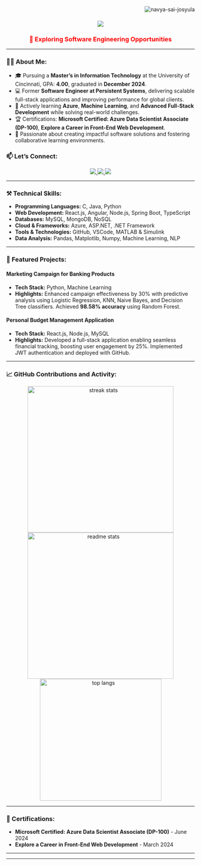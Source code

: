 
<img align="right" src="https://komarev.com/ghpvc/?username=navya-sai-josyula&label=Profile%20views&color=0e75b6&style=flat" alt="navya-sai-josyula" />

<h1 align="center">
    <img src="https://readme-typing-svg.herokuapp.com/?font=Righteous&size=35&center=true&vCenter=true&width=500&height=70&duration=4000&lines=Hi+There!+👋;+I'm+Navya+Sai+Josyula;" />
</h1>

<h3 align="center" style="color: red;">🔭 Exploring Software Engineering Opportunities</h3>

---
### 👨‍💻 About Me:
- 🎓 Pursuing a **Master’s in Information Technology** at the University of Cincinnati, GPA: **4.00**, graduated in **December 2024**.
- 💻 Former **Software Engineer at Persistent Systems**, delivering scalable full-stack applications and improving performance for global clients.
- 🌱 Actively learning **Azure**, **Machine Learning**, and **Advanced Full-Stack Development** while solving real-world challenges.
- 🏆 Certifications: **Microsoft Certified: Azure Data Scientist Associate (DP-100)**, **Explore a Career in Front-End Web Development**.
- 🤝 Passionate about creating impactful software solutions and fostering collaborative learning environments.

### 📫 Let’s Connect:
<div align="center"> 
  <a href="mailto:navyasaijosyula97@gmail.com">
    <img src="https://img.shields.io/badge/Gmail-333333?style=for-the-badge&logo=gmail&logoColor=red" />
  </a>
  <a href="https://www.linkedin.com/in/navya-sai-josyula-55a988173/">
    <img src="https://img.shields.io/badge/LinkedIn-0077B5?style=for-the-badge&logo=linkedin&logoColor=white" />
  </a>
  <a href="https://github.com/navya-sai-josyula">
     <img src="https://img.shields.io/badge/GitHub-181717?style=for-the-badge&logo=github&logoColor=white" />
  </a>
</div>

---

### ⚒️ Technical Skills:
- **Programming Languages:** C, Java, Python
- **Web Development:** React.js, Angular, Node.js, Spring Boot, TypeScript
- **Databases:** MySQL, MongoDB, NoSQL
- **Cloud & Frameworks:** Azure, ASP.NET, .NET Framework
- **Tools & Technologies:** GitHub, VSCode, MATLAB & Simulink
- **Data Analysis:** Pandas, Matplotlib, Numpy, Machine Learning, NLP

---

### 🌟 Featured Projects:
#### **Marketing Campaign for Banking Products**
- **Tech Stack:** Python, Machine Learning
- **Highlights:** Enhanced campaign effectiveness by 30% with predictive analysis using Logistic Regression, KNN, Naive Bayes, and Decision Tree classifiers. Achieved **98.58% accuracy** using Random Forest.
#### **Personal Budget Management Application**
- **Tech Stack:** React.js, Node.js, MySQL
- **Highlights:** Developed a full-stack application enabling seamless financial tracking, boosting user engagement by 25%. Implemented JWT authentication and deployed with GitHub.

---

### 📈 GitHub Contributions and Activity:
<div align="center">
  <img width=390 src="https://github-readme-streak-stats-salesp07.vercel.app/?user=navya-sai-josyula&count_private=true&theme=react&border_radius=10" alt="streak stats"/>
  <img width=390 src="https://github-readme-stats-salesp07.vercel.app/api?username=navya-sai-josyula&count_private=true&show_icons=true&theme=react&rank_icon=github&border_radius=10" alt="readme stats" />
  <br/>
  <img width=325 align="center" src="https://github-readme-stats-salesp07.vercel.app/api/top-langs/?username=navya-sai-josyula&hide=HTML&langs_count=8&layout=compact&theme=react&border_radius=10&size_weight=0.5&count_weight=0.5&exclude_repo=github-readme-stats" alt="top langs" />
</div>

---

### 📜 Certifications:
- **Microsoft Certified: Azure Data Scientist Associate (DP-100)** - June 2024
- **Explore a Career in Front-End Web Development** - March 2024

---



---


